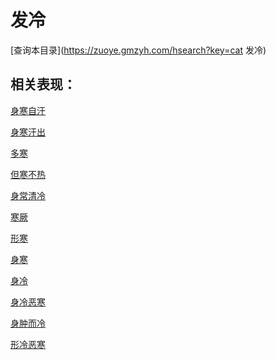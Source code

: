 # 发冷
[查询本目录](https://zuoye.gmzyh.com/hsearch?key=cat 发冷)

## 相关表现：

[身寒自汗](https://zuoye.gmzyh.com/search?key=身寒自汗)
[身寒汗出](https://zuoye.gmzyh.com/search?key=身寒汗出)
[多寒](https://zuoye.gmzyh.com/search?key=多寒)
[但寒不热](https://zuoye.gmzyh.com/search?key=但寒不热)
[身常清冷](https://zuoye.gmzyh.com/search?key=身常清冷)
[寒厥](https://zuoye.gmzyh.com/search?key=寒厥)
[形寒](https://zuoye.gmzyh.com/search?key=形寒)
[身寒](https://zuoye.gmzyh.com/search?key=身寒)
[身冷](https://zuoye.gmzyh.com/search?key=身冷)
[身冷恶寒](https://zuoye.gmzyh.com/search?key=身冷恶寒)
[身肿而冷](https://zuoye.gmzyh.com/search?key=身肿而冷)
[形冷恶寒](https://zuoye.gmzyh.com/search?key=形冷恶寒)